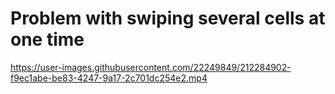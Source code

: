 # Problem with swiping several cells at one time

https://user-images.githubusercontent.com/22249849/212284902-f9ec1abe-be83-4247-9a17-2c701dc254e2.mp4

